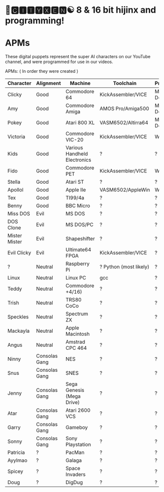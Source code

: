 # 🌆🅲🅸🆃🆈🆇🅴🅽☯️ 8 & 16 bit hijinx and programming!

# APMs

These digital puppets represent the super AI characters on our YouTube channel, and were programmed for use in our videos.

APMs: ( In order they were created )

| Character | Alignment | Machine | Toolchain |  Progress |
| --- | --- | --- | --- | --- |
| Clicky| Good | Commodore 64 | KickAssembler/VICE | Mostly Done |
| Amy  | Good | Commodore Amiga | AMOS Pro/Amiga500 | Mostly Done |
| Pokey | Good | Atari 800 XL | VASM6502/Altirra64 | Mostly Done |
| Victoria | Good | Commodore VIC-20 | KickAssembler/VICE | WIP |
| Kids | Good | Various Handheld Electronics | ? | ? |
| Fido  | Good | Commodore PET | KickAssembler/VICE |  WIP |
| Stella| Good | Atari ST | ? | ? |
| Apollol | Good | Apple IIe   | VASM6502/AppleWin | WIP |
| Tex    | Good | TI99/4a   | ? | ? |
| Benny | Good | BBC Micro | ? | ? |
| Miss DOS | Evil | MS DOS  | ? | ? |
| DOS Clone | Evil | MS DOS/PC | ? | ? |
| Mister Mister | Evil | Shapeshifter | ? | ? |
| Evil Clicky | Evil | Ultimate64 FPGA | KickAssembler/VICE | ? |
| ? | Neutral | Raspberry Pi | ? Python (most likely) | ? |
| Linux | Neutral | Linux PC | gcc | ? |
| Teddy | Neutral | Commodore +4/16) | ? | ? |
| Trish | Neutral | TRS80 CoCo | ? | ? |
| Speckles | Neutral | Spectrum ZX | ? | ? |
| Mackayla | Neutral | Apple Macintosh | ? | ? |
| Angus  | Neutral | Amstrad CPC 464 | ? | ? |
| Ninny | Consolas Gang | NES | ? | ? |
| Snus | Consolas Gang | SNES | ? | ? |
| Jenny | Consolas Gang | Sega Genesis (Mega Drive) | ? | ? |
| Atar | Consolas Gang | Atari 2600 VCS | ?| ? |
| Garry | Consolas Gang | Gameboy | ? | ? |
| Sonny | Consolas Gang | Sony Playstation | ? | ? |
| Patricia | ? | PacMan | ? | ? |
| Ayylmao | ? | Galaga | ? | ? |
| Spicey | ? | Space Invaders | ? | ? |
| Doug | ? | DigDug | ? | ? |